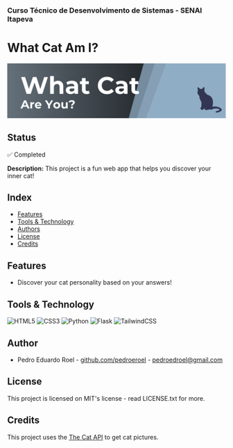 ### Curso Técnico de Desenvolvimento de Sistemas - SENAI Itapeva

# What Cat Am I?

![Brand Image](/img/brand.png)

## Status

✅ Completed

**Description:**
This project is a fun web app that helps you discover your inner cat!

## Index
* [Features](#features)
* [Tools & Technology](#tools--technology)
* [Authors](#authors)
* [License](#license)
* [Credits](#credits)

## Features
 - Discover your cat personality based on your answers!

## Tools & Technology

![HTML5](https://img.shields.io/badge/HTML5-E34F26?style=for-the-badge&logo=html5&logoColor=white)
![CSS3](https://img.shields.io/badge/CSS3-1572B6?style=for-the-badge&logo=css3&logoColor=white)
![Python](https://img.shields.io/badge/Python-FFD43B?style=for-the-badge&logo=python&logoColor=blue)
![Flask](https://img.shields.io/badge/Flask-222222?style=for-the-badge&logo=flask&logoColor=white)
![TailwindCSS](https://img.shields.io/badge/Tailwind_CSS-38B2AC?style=for-the-badge&logo=tailwind-css&logoColor=white)

## Author

- Pedro Eduardo Roel - [github.com/pedroeroel](https://github.com/pedroeroel) - pedroedroel@gmail.com

## License

This project is licensed on MIT's license - read LICENSE.txt for more.

## Credits

This project uses the [The Cat API](https://thecatapi.com/) to get cat pictures.